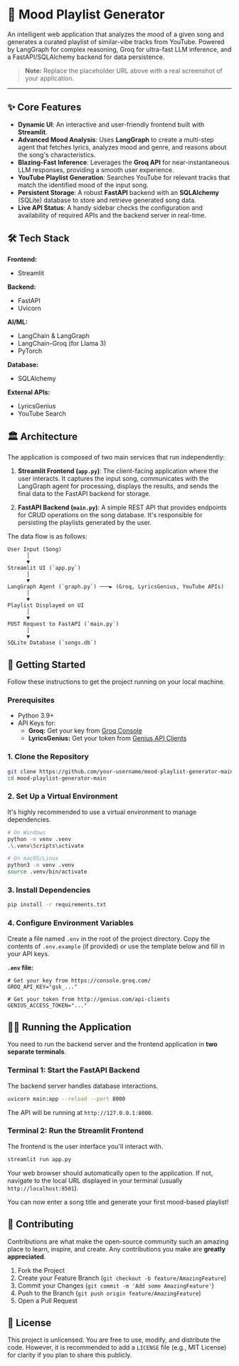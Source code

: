 # 🎵 Mood Playlist Generator

An intelligent web application that analyzes the mood of a given song and generates a curated playlist of similar-vibe tracks from YouTube. Powered by LangGraph for complex reasoning, Groq for ultra-fast LLM inference, and a FastAPI/SQLAlchemy backend for data persistence.

 
> **Note:** Replace the placeholder URL above with a real screenshot of your application.

---

## ✨ Core Features

-   **Dynamic UI**: An interactive and user-friendly frontend built with **Streamlit**.
-   **Advanced Mood Analysis**: Uses **LangGraph** to create a multi-step agent that fetches lyrics, analyzes mood and genre, and reasons about the song's characteristics.
-   **Blazing-Fast Inference**: Leverages the **Groq API** for near-instantaneous LLM responses, providing a smooth user experience.
-   **YouTube Playlist Generation**: Searches YouTube for relevant tracks that match the identified mood of the input song.
-   **Persistent Storage**: A robust **FastAPI** backend with an **SQLAlchemy** (SQLite) database to store and retrieve generated song data.
-   **Live API Status**: A handy sidebar checks the configuration and availability of required APIs and the backend server in real-time.

## 🛠️ Tech Stack

**Frontend:**
-   Streamlit

**Backend:**
-   FastAPI
-   Uvicorn

**AI/ML:**
-   LangChain & LangGraph
-   LangChain-Groq (for Llama 3)
-   PyTorch

**Database:**
-   SQLAlchemy

**External APIs:**
-   LyricsGenius
-   YouTube Search

## 🏛️ Architecture

The application is composed of two main services that run independently:

1.  **Streamlit Frontend (`app.py`)**: The client-facing application where the user interacts. It captures the input song, communicates with the LangGraph agent for processing, displays the results, and sends the final data to the FastAPI backend for storage.

2.  **FastAPI Backend (`main.py`)**: A simple REST API that provides endpoints for CRUD operations on the song database. It's responsible for persisting the playlists generated by the user.

The data flow is as follows:

```
User Input (Song)
      │
      ▼
Streamlit UI (`app.py`)
      │
      ▼
LangGraph Agent (`graph.py`) ───► (Groq, LyricsGenius, YouTube APIs)
      │
      ▼
Playlist Displayed on UI
      │
      ▼
POST Request to FastAPI (`main.py`)
      │
      ▼
SQLite Database (`songs.db`)
```

## 🚀 Getting Started

Follow these instructions to get the project running on your local machine.

### Prerequisites

-   Python 3.9+
-   API Keys for:
    -   **Groq:** Get your key from [Groq Console](https://console.groq.com/keys)
    -   **LyricsGenius:** Get your token from [Genius API Clients](http://genius.com/api-clients)

### 1. Clone the Repository

```bash
git clone https://github.com/your-username/mood-playlist-generator-main.git
cd mood-playlist-generator-main
```

### 2. Set Up a Virtual Environment

It's highly recommended to use a virtual environment to manage dependencies.

```bash
# On Windows
python -m venv .venv
.\.venv\Scripts\activate

# On macOS/Linux
python3 -m venv .venv
source .venv/bin/activate
```

### 3. Install Dependencies

```bash
pip install -r requirements.txt
```

### 4. Configure Environment Variables

Create a file named `.env` in the root of the project directory. Copy the contents of `.env.example` (if provided) or use the template below and fill in your API keys.

**`.env` file:**
```env
# Get your key from https://console.groq.com/
GROQ_API_KEY="gsk_..."

# Get your token from http://genius.com/api-clients
GENIUS_ACCESS_TOKEN="..."
```

## 🏃‍♂️ Running the Application

You need to run the backend server and the frontend application in **two separate terminals**.

### Terminal 1: Start the FastAPI Backend

The backend server handles database interactions.

```bash
uvicorn main:app --reload --port 8000
```
The API will be running at `http://127.0.0.1:8000`.

### Terminal 2: Run the Streamlit Frontend

The frontend is the user interface you'll interact with.

```bash
streamlit run app.py
```
Your web browser should automatically open to the application. If not, navigate to the local URL displayed in your terminal (usually `http://localhost:8501`).

You can now enter a song title and generate your first mood-based playlist!

## 🤝 Contributing

Contributions are what make the open-source community such an amazing place to learn, inspire, and create. Any contributions you make are **greatly appreciated**.

1.  Fork the Project
2.  Create your Feature Branch (`git checkout -b feature/AmazingFeature`)
3.  Commit your Changes (`git commit -m 'Add some AmazingFeature'`)
4.  Push to the Branch (`git push origin feature/AmazingFeature`)
5.  Open a Pull Request

## 📄 License

This project is unlicensed. You are free to use, modify, and distribute the code. However, it is recommended to add a `LICENSE` file (e.g., MIT License) for clarity if you plan to share this publicly.
